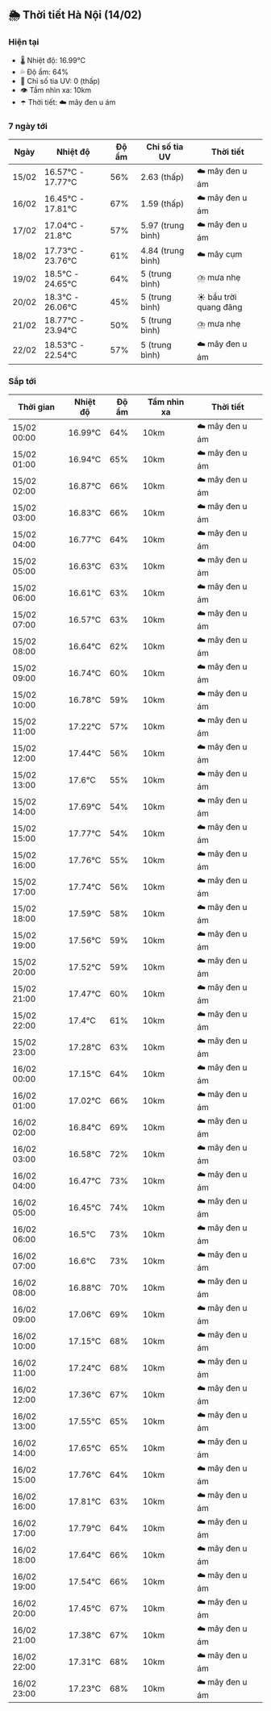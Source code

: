 ## 🌦️ Thời tiết Hà Nội (14/02)

### Hiện tại

- 🌡️ Nhiệt độ: 16.99℃
- 💦 Độ ẩm: 64%
- 🌟 Chỉ số tia UV: 0 (thấp)
- 👁️ Tầm nhìn xa: 10km
- ☂️ Thời tiết: ☁️ mây đen u ám

### 7 ngày tới

| Ngày | Nhiệt độ | Độ ẩm | Chỉ số tia UV | Thời tiết |
| --- | --- | --- | --- | --- |
| 15/02 | 16.57℃ - 17.77℃ | 56% | 2.63 (thấp) | ☁️ mây đen u ám |
| 16/02 | 16.45℃ - 17.81℃ | 67% | 1.59 (thấp) | ☁️ mây đen u ám |
| 17/02 | 17.04℃ - 21.8℃ | 57% | 5.97 (trung bình) | ☁️ mây đen u ám |
| 18/02 | 17.73℃ - 23.76℃ | 61% | 4.84 (trung bình) | ☁️ mây cụm |
| 19/02 | 18.5℃ - 24.65℃ | 64% | 5 (trung bình) | ⛈️ mưa nhẹ |
| 20/02 | 18.3℃ - 26.06℃ | 45% | 5 (trung bình) | ☀️ bầu trời quang đãng |
| 21/02 | 18.77℃ - 23.94℃ | 50% | 5 (trung bình) | ⛈️ mưa nhẹ |
| 22/02 | 18.53℃ - 22.54℃ | 57% | 5 (trung bình) | ☁️ mây đen u ám |

### Sắp tới

| Thời gian | Nhiệt độ | Độ ẩm | Tầm nhìn xa | Thời tiết |
| --- | --- | --- | --- | --- |
| 15/02 00:00 | 16.99℃ | 64% | 10km | ☁️ mây đen u ám |
| 15/02 01:00 | 16.94℃ | 65% | 10km | ☁️ mây đen u ám |
| 15/02 02:00 | 16.87℃ | 66% | 10km | ☁️ mây đen u ám |
| 15/02 03:00 | 16.83℃ | 66% | 10km | ☁️ mây đen u ám |
| 15/02 04:00 | 16.77℃ | 64% | 10km | ☁️ mây đen u ám |
| 15/02 05:00 | 16.63℃ | 63% | 10km | ☁️ mây đen u ám |
| 15/02 06:00 | 16.61℃ | 63% | 10km | ☁️ mây đen u ám |
| 15/02 07:00 | 16.57℃ | 63% | 10km | ☁️ mây đen u ám |
| 15/02 08:00 | 16.64℃ | 62% | 10km | ☁️ mây đen u ám |
| 15/02 09:00 | 16.74℃ | 60% | 10km | ☁️ mây đen u ám |
| 15/02 10:00 | 16.78℃ | 59% | 10km | ☁️ mây đen u ám |
| 15/02 11:00 | 17.22℃ | 57% | 10km | ☁️ mây đen u ám |
| 15/02 12:00 | 17.44℃ | 56% | 10km | ☁️ mây đen u ám |
| 15/02 13:00 | 17.6℃ | 55% | 10km | ☁️ mây đen u ám |
| 15/02 14:00 | 17.69℃ | 54% | 10km | ☁️ mây đen u ám |
| 15/02 15:00 | 17.77℃ | 54% | 10km | ☁️ mây đen u ám |
| 15/02 16:00 | 17.76℃ | 55% | 10km | ☁️ mây đen u ám |
| 15/02 17:00 | 17.74℃ | 56% | 10km | ☁️ mây đen u ám |
| 15/02 18:00 | 17.59℃ | 58% | 10km | ☁️ mây đen u ám |
| 15/02 19:00 | 17.56℃ | 59% | 10km | ☁️ mây đen u ám |
| 15/02 20:00 | 17.52℃ | 59% | 10km | ☁️ mây đen u ám |
| 15/02 21:00 | 17.47℃ | 60% | 10km | ☁️ mây đen u ám |
| 15/02 22:00 | 17.4℃ | 61% | 10km | ☁️ mây đen u ám |
| 15/02 23:00 | 17.28℃ | 63% | 10km | ☁️ mây đen u ám |
| 16/02 00:00 | 17.15℃ | 64% | 10km | ☁️ mây đen u ám |
| 16/02 01:00 | 17.02℃ | 66% | 10km | ☁️ mây đen u ám |
| 16/02 02:00 | 16.84℃ | 69% | 10km | ☁️ mây đen u ám |
| 16/02 03:00 | 16.58℃ | 72% | 10km | ☁️ mây đen u ám |
| 16/02 04:00 | 16.47℃ | 73% | 10km | ☁️ mây đen u ám |
| 16/02 05:00 | 16.45℃ | 74% | 10km | ☁️ mây đen u ám |
| 16/02 06:00 | 16.5℃ | 73% | 10km | ☁️ mây đen u ám |
| 16/02 07:00 | 16.6℃ | 73% | 10km | ☁️ mây đen u ám |
| 16/02 08:00 | 16.88℃ | 70% | 10km | ☁️ mây đen u ám |
| 16/02 09:00 | 17.06℃ | 69% | 10km | ☁️ mây đen u ám |
| 16/02 10:00 | 17.15℃ | 68% | 10km | ☁️ mây đen u ám |
| 16/02 11:00 | 17.24℃ | 68% | 10km | ☁️ mây đen u ám |
| 16/02 12:00 | 17.36℃ | 67% | 10km | ☁️ mây đen u ám |
| 16/02 13:00 | 17.55℃ | 65% | 10km | ☁️ mây đen u ám |
| 16/02 14:00 | 17.65℃ | 65% | 10km | ☁️ mây đen u ám |
| 16/02 15:00 | 17.76℃ | 64% | 10km | ☁️ mây đen u ám |
| 16/02 16:00 | 17.81℃ | 63% | 10km | ☁️ mây đen u ám |
| 16/02 17:00 | 17.79℃ | 64% | 10km | ☁️ mây đen u ám |
| 16/02 18:00 | 17.64℃ | 66% | 10km | ☁️ mây đen u ám |
| 16/02 19:00 | 17.54℃ | 66% | 10km | ☁️ mây đen u ám |
| 16/02 20:00 | 17.45℃ | 67% | 10km | ☁️ mây đen u ám |
| 16/02 21:00 | 17.38℃ | 67% | 10km | ☁️ mây đen u ám |
| 16/02 22:00 | 17.31℃ | 68% | 10km | ☁️ mây đen u ám |
| 16/02 23:00 | 17.23℃ | 68% | 10km | ☁️ mây đen u ám |
